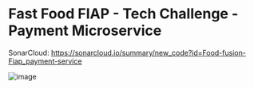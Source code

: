 # Fast Food FIAP - Tech Challenge - Payment Microservice

SonarCloud: https://sonarcloud.io/summary/new_code?id=Food-fusion-Fiap_payment-service

![image](https://github.com/user-attachments/assets/e830b5dd-3e12-4156-842e-39a8d2e43163)
